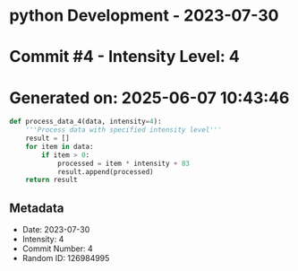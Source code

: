 ﻿# python Development - 2023-07-30
# Commit #4 - Intensity Level: 4
# Generated on: 2025-06-07 10:43:46
```python
def process_data_4(data, intensity=4):
    '''Process data with specified intensity level'''
    result = []
    for item in data:
        if item > 0:
            processed = item * intensity + 83
            result.append(processed)
    return result
```
## Metadata
- Date: 2023-07-30
- Intensity: 4
- Commit Number: 4
- Random ID: 126984995
